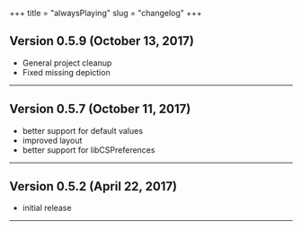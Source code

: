 +++
title = "alwaysPlaying"
slug = "changelog"
+++

## Version 0.5.9 (October 13, 2017)

- General project cleanup
- Fixed missing depiction

---

## Version 0.5.7 (October 11, 2017)

- better support for default values
- improved layout
- better support for libCSPreferences

---

## Version 0.5.2 (April 22, 2017)

- initial release

---